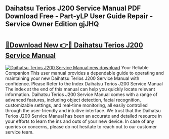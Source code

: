 ## Daihatsu Terios J200 Service Manual PDF Download Free - Part-yLP User Guide Repair - Service Owner Edition gjJHQ

# <h2><a href="http://cf17997.oget.top/?id=Daihatsu+Terios+J200+Service+Manual">🔗Download New 👉🔴 Daihatsu Terios J200 Service Manual</a></h2>

[![Daihatsu Terios J200 Service Manual new download](https://i.imgur.com/5g1atiW.png)](http://cf17997.oget.top/?id=Daihatsu+Terios+J200+Service+Manual)
Your Reliable Companion This user manual provides a dependable guide to operating and maintaining your new Daihatsu Terios J200 Service Manual with confidence. Please Refer to the Index Daihatsu Terios J200 Service Manual The index at the end of this manual can help you quickly locate relevant information. Daihatsu Terios J200 Service Manual comes with a range of advanced features, including object detection, facial recognition, customizable settings, and real-time monitoring, all easily controlled through the user-friendly and intuitive interface. We trust that the Daihatsu Terios J200 Service Manual has been an accurate and detailed resource in your efforts to learn the ins and outs of your new device. In case of any queries or concerns, please do not hesitate to reach out to our customer service team.
